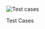 ![Test cases](https://user-images.githubusercontent.com/78853902/107767560-195e6400-6d5b-11eb-84ab-c7376f4b8366.PNG)

Test Cases
